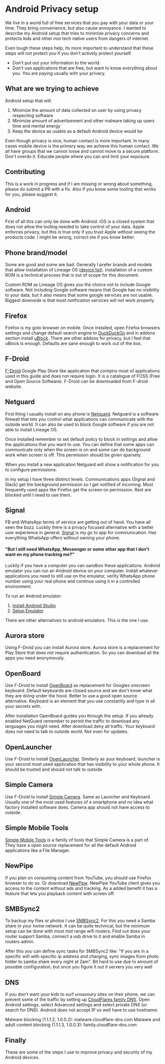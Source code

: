 # Android Privacy setup

We live in a world full of free services that you pay with your data or your time. They bring convenience, but also cause annoyance. I wanted to describe my Android setup that tries to minimize privacy concerns and protects kids and other non tech native users from dangers of internet.

Even tough these steps help, its more important to understand that these steps will not protect you if you don't actively protect yourself.
- Don't put out your information to the world.
- Don't use applications that are free, but want to know everything about you. You are paying usually with your privacy.

## What are we trying to achieve

Android setup that will:
1. Minimize the amount of data collected on user by using privacy respecting software
2. Minimize amount of advertisement and other malware taking up users time and mental energy
3. Keep the device as usable as a default Android device would be

Even though privacy is nice, human contact is more important. In many cases mobile device is the primary way we achieve this human contact. We all have groups that we cannot loose and cannot move to a secure platform. Don't overdo it. Educate people where you can and limit your exposure.

## Contributing

This is a work in progress and if I am missing or wrong about something, please do submit a PR with a fix. Also if you know some tooling that works for you, please suggest it.

## Android

First of all this can only be done with Android. iOS is a closed system that does not allow the tooling needed to take control of your data. Apple enforces privacy, but this is true only if you trust Apple without seeing the products code. I might be wrong, correct me if you know better.

## Phone brand/model

Some are good and some are bad. Generally I prefer brands and models that allow installation of Lineage OS ([device list][lineage_devices]). Installation of a custom ROM is a technical process that is out of scope for this document. 

Custom ROM as Lineage OS gives you the choice not to include Google software. Not including Google software means that Google has no visibility to your data, but it also means that some google services are not usable. Biggest downside is that most notification services will not work properly.

## Firefox

Firefox is my goto browser on mobile. Once installed, open Firefox browsers settings and change default search engine to [DuckDuckGo][duckduckgo] and in addons section install [uBlock][ublock]. There are other addons for privacy, but I feel that uBlock is enough. Defaults are sane enough to work out of the box.

## F-Droid

[F-Droid][f_droid] Google Play Store like application that contains most of applications used in this guide and does not require login. It is a catalogue of FOSS (Free and Open Source Software). F-Droid can be downloaded from F-droid website.

## Netguard

First thing I usually install on any phone is [Netguard][netguard]. Netguard is a software firewall that lets you control what applications can communicate with the outside world. It can also be used to block Google software if you are not able to install Lineage OS. 

Once installed remember to set default policy to block in settings and allow the applications that you want to use. You can define that some apps can communicate only when the screen is on and some can do background work when screen is off. This permission should be given sparsely.

When you install a new application Netguard will show a notification for you to configure permissions. 

In my setup I have three distinct levels. Communications apps (Signal and Slack) get the background permission so I get notified of incoming. Most frequently used apps like Firefox get the screen on permission. Rest are blocked until I need to use them.

## Signal

FB and WhatsApp terms of service are getting out of hand. You have all seen the buzz. Luckily there is a privacy focused alternative with a better user experience in general. [Signal][signal] is my go to app for communication. Has everything WhatsApp offers without owning your phone.

#### "But I still need WhatsApp, Messenger or some other app that I don't want on my phone tracking me?"

Luckily if you have a computer you can sandbox these applications. Android emulator you can run an Android device on your computer. Install whatever applications you need to still use on the emulator, verify WhatsApp phone number using your real phone and continue using it in a controlled environment.

To run an Android emulator:
1. [Install Android Studio][studio]
2. [Setup Emulator][emulator]

There are other alternatives to android emulators. This is the one I use.

## Aurora store

Using F-Droid you can install Aurora store. Aurora store is a replacement for Play Store that does not require authentication. So you can download all the apps you need anonymously. 

## OpenBoard

Use F-Droid to install [OpenBoard][openboard] as replacement for Googles onscreen keyboard. Default keyboards are closed source and we don't know what they are doing under the hood. Better to use a good open source alternative. Keyboard is an element that you use constantly and type in all your secrets with. 

After installation OpenBoard guides you through the setup. If you already enabled NetGuard remember to permit the traffic to download any languages you might need. After download deny all traffic. Your keyboard does not need to talk to outside world. Not even for updates.

## OpenLauncher

Use F-Droid to install [OpenLauncher][openlauncher]. Similarly as your keyboard, launcher is your second most used application that has visibility to your whole phone. It should be trusted and should not talk to outside.

## Simple Camera

Use F-Droid to install [Simple Camera][simple_camera]. Same as Launcher and Keyboard. Usually one of the most used features of a smartphone and no idea what factory installed software does. Camera app should not have access to outside.

## Simple Mobile Tools

[Simple Mobile Tools][simple_tools] is a family of tools that Simple Camera is a part of. They have a open source replacement for all the default Android applications like a File Manager.

## NewPipe

If you plan on consuming content from YouTube, you should use Firefox browser to do so. Or download [NewPipe][newPipe]. NewPipe YouTube client gives you access to the content without ads and tracking. As a added benefit it has a feature that lets you playback content with screen off.

## SMBSync2

To backup my files or photos I use [SMBSync2][smbsync]. For this you need a Samba share in your home network. It can be quite technical, but the minimum setup can be done with most mid range wifi routers. Find out does your router support Samba, connect a usb drive to it and enable Samba in routers admin. 

After this you can define sync tasks for SMBSync2 like: "If you are in a specific wifi with specific ip address and charging, sync images from photo folder to samba share every night at 2am". Bit hard to use due to amount of possible configuration, but once you figure it out it servers you very well

## DNS

If you don't want your kids to surf unsavoury sites on their phone, we can prevent some of the traffic by setting up [CloudFlares family DNS][family]. Open Android settings, select Advanced settings and select private DNS (or search for DNS). Android does not accept IP so well have to use hostname:

Malware blocking (1.1.1.2, 1.0.0.2):
malware.cloudflare-dns.com
Malware and adult content blocking (1.1.1.3, 1.0.0.3):
family.cloudflare-dns.com

## Finally

These are some of the steps I use to improve privacy and security of my Android devices. 


[lineage_devices]: https://wiki.lineageos.org/devices/
[f_droid]: https://f-droid.org/
[netguard]: https://netguard.me/
[duckduckgo]: https://duckduckgo.com/
[ublock]: https://addons.mozilla.org/en-US/firefox/addon/ublock-origin/
[openboard]: https://github.com/dslul/openboard
[openlauncher]: https://github.com/OpenLauncherTeam/openlauncher
[newPipe]: https://newpipe.net/
[smbsync]: https://github.com/Sentaroh/SMBSync2
[simple_camera]: https://github.com/SimpleMobileTools/Simple-Camera
[simple_tools]: https://github.com/SimpleMobileTools
[signal]: https://github.com/signalapp
[emulator]: https://developer.android.com/studio/run/managing-avds
[studio]: https://developer.android.com/studio/install
[family]: https://blog.cloudflare.com/introducing-1-1-1-1-for-families/